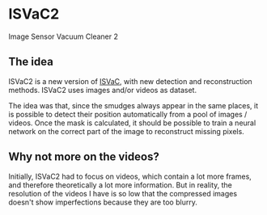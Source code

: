 # ISVaC2
Image Sensor Vacuum Cleaner 2

## The idea
ISVaC2 is a new version of [ISVaC](https://github.com/Yt-trium/ISVaC), with new detection and reconstruction methods. ISVaC2 uses images and/or videos as dataset.

The idea was that, since the smudges always appear in the same places, it is possible to detect their position automatically from a pool of images / videos.
Once the mask is calculated, it should be possible to train a neural network on the correct part of the image to reconstruct missing pixels.

## Why not more on the videos?
Initially, ISVaC2 had to focus on videos, which contain a lot more frames, and therefore theoretically a lot more information. But in reality, the resolution of the videos I have is so low that the compressed images doesn't show imperfections because they are too blurry.
